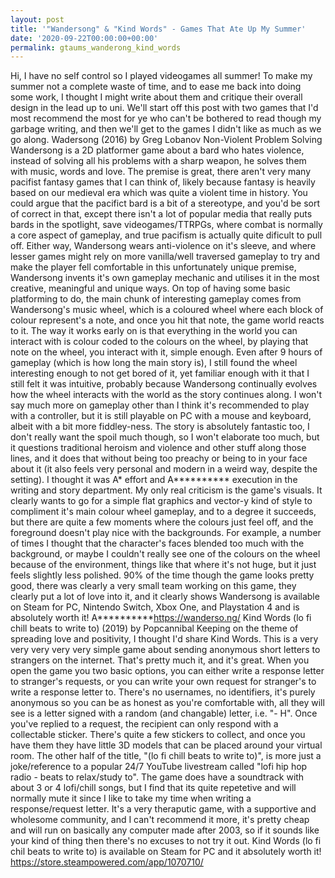 ```yaml
---
layout: post
title: '"Wandersong" & "Kind Words" - Games That Ate Up My Summer'
date: '2020-09-22T00:00:00+00:00'
permalink: gtaums_wanderong_kind_words
---
```

Hi, I have no self control so I played videogames all summer! To make my summer not a complete waste of time, and to ease me back into doing some work, I thought I might write about them and critique their overall design in the lead up to uni. We'll start off this post with two games that I'd most recommend the most for ye who can't be bothered to read though my garbage writing, and then we'll get to the games I didn't like as much as we go along. Wadersong (2016) by Greg Lobanov Non-Violent Problem Solving
Wandersong is a 2D platformer game about a bard who hates violence, instead of solving all his problems with a sharp weapon, he solves them with music, words and love. The premise is great, there aren't very many pacifist fantasy games that I can think of, likely because fantasy is heavily based on our medieval era which was quite a violent time in history. You could argue that the pacifict bard is a bit of a stereotype, and you'd be sort of correct in that, except there isn't a lot of popular media that really puts bards in the spotlight, save videogames/TTRPGs, where combat is normally a core aspect of gameplay, and true pacifism is actually quite dificult to pull off. Either way, Wandersong wears anti-violence on it's sleeve, and where lesser games might rely on more vanilla/well traversed gameplay to try and make the player fell comfortable in this unfortunately unique premise, Wandersong invents it's own gameplay mechanic and utilises it in the most creative, meaningful and unique ways. On top of having some basic platforming to do, the main chunk of interesting gameplay comes from Wandersong's music wheel, which is a coloured wheel where each block of colour represent's a note, and once you hit that note, the game world reacts to it. The way it works early on is that everything in the world you can interact with is colour coded to the colours on the wheel, by playing that note on the wheel, you interact with it, simple enough. Even after 9 hours of gameplay (which is how long the main story is), I still found the wheel interesting enough to not get bored of it, yet familiar enough with it that I still felt it was intuitive, probably because Wandersong continually evolves how the wheel interacts with the world as the story continues along. I won't say much more on gameplay other than I think it's recommended to play with a controller, but it is still playable on PC with a mouse and keyboard, albeit with a bit more fiddley-ness. The story is absolutely fantastic too, I don't really want the spoil much though, so I won't elaborate too much, but it questions traditional heroism and violence and other stuff along those lines, and it does that without being too preachy or being to in your face about it (it also feels very personal and modern in a weird way, despite the setting). I thought it was A* effort and A********** execution in the writing and story department. My only real criticism is the game's visuals. It clearly wants to go for a simple flat graphics and vector-y kind of style to compliment it's main colour wheel gameplay, and to a degree it succeeds, but there are quite a few moments where the colours just feel off, and the foreground doesn't play nice with the backgrounds. For example, a number of times I thought that the character's faces blended too much with the background, or maybe I couldn't really see one of the colours on the wheel because of the environment, things like that where it's not huge, but it just feels slightly less polished. 
90% of the time though the game looks pretty good, there was clearly a very small team working on this game, they clearly put a lot of love into it, and it clearly shows Wandersong is available on Steam for PC, Nintendo Switch, Xbox One, and Playstation 4 and is absolutely worth it! A**********https://wanderso.ng/ Kind Words (lo fi chill beats to write to) (2019) by Popcannibal Keeping on the theme of spreading love and positivity, I thought I'd share Kind Words. This is a very very very very very simple game about sending anonymous short letters to strangers on the internet. That's pretty much it, and it's great. When you open the game you two basic options, you can either write a response letter to stranger's requests, or you can write your own request for stranger's to write a response letter to. There's no usernames, no identifiers, it's purely anonymous so you can be as honest as you're comfortable with, all they will see is a letter signed with a random (and changable) letter, i.e. "- H". Once you've replied to a request, the recipient can only respond with a collectable sticker. There's quite a few stickers to collect, and once you have them they have little 3D models that can be placed around your virtual room. The other half of the title, "(lo fi chill beats to write to)", is more just a joke/reference to a popular 24/7 YouTube livestream called "lofi hip hop radio - beats to relax/study to". The game does have a soundtrack with about 3 or 4 lofi/chill songs, but I find that its quite repetetive and will normally mute it since I like to take my time when writing a response/request letter. It's a very theraputic game, with a supportive and wholesome community, and I can't recommend it more, it's pretty cheap and will run on basically any computer made after 2003, so if it sounds like your kind of thing then there's no excuses to not try it out. Kind Words (lo fi chil beats to write to) is available on Steam for PC and it absolutely worth it! 
https://store.steampowered.com/app/1070710/
